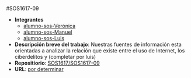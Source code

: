 #SOS1617-09

- **Integrantes**
  - [alumno-sos-Verónica](https://github.com/kkdekiki)
  - [alumno-sos-Manuel](#)
  - [alumno-sos-Luis](#)
- **Descripción breve del trabajo**: Nuestras fuentes de información esta orientadas a analizar la relación que existe entre el uso de Internet, 
los ciberdelitos y (completar por luis)
- **Repositiorio**: [SOS1617/SOS1617-09](https://github.com/SOS1617/SOS1617-09)
- **URL**: [por determinar](#)